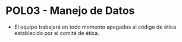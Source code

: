 # POL03 - Manejo de Datos

<ul>
<li>El equipo trabajará en todo momento apegados al código de ética establecido por el comité de ética.</li>


</ul>